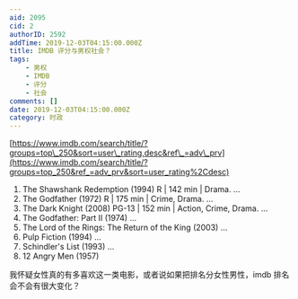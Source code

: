 ```yaml
---
aid: 2095
cid: 2
authorID: 2592
addTime: 2019-12-03T04:15:00.000Z
title: IMDB 评分与男权社会？
tags:
    - 男权
    - IMDB
    - 评分
    - 社会
comments: []
date: 2019-12-03T04:15:00.000Z
category: 时政
---
```


[https://www.imdb.com/search/title/?groups=top\_250&sort=user\_rating,desc&ref\_=adv\_prv](https://www.imdb.com/search/title/?groups=top_250&ref_=adv_prv&sort=user_rating%2Cdesc)

1.  The Shawshank Redemption (1994) R | 142 min | Drama. ...
2.  The Godfather (1972) R | 175 min | Crime, Drama. ...
3.  The Dark Knight (2008) PG-13 | 152 min | Action, Crime, Drama. ...
4.  The Godfather: Part II (1974) ...
5.  The Lord of the Rings: The Return of the King (2003) ...
6.  Pulp Fiction (1994) ...
7.  Schindler's List (1993) ...
8.  12 Angry Men (1957)

我怀疑女性真的有多喜欢这一类电影，或者说如果把排名分女性男性，imdb 排名会不会有很大变化？
